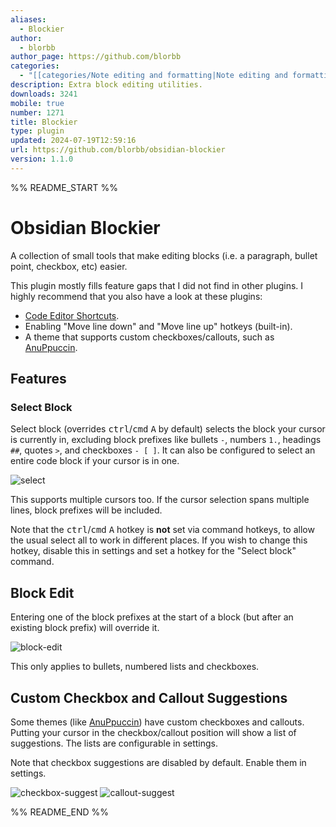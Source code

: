 ```yaml
---
aliases:
  - Blockier
author:
  - blorbb
author_page: https://github.com/blorbb
categories:
  - "[[categories/Note editing and formatting|Note editing and formatting]]"
description: Extra block editing utilities.
downloads: 3241
mobile: true
number: 1271
title: Blockier
type: plugin
updated: 2024-07-19T12:59:16
url: https://github.com/blorbb/obsidian-blockier
version: 1.1.0
---
```


%% README_START %%

# Obsidian Blockier

A collection of small tools that make editing blocks (i.e. a paragraph, bullet point, checkbox, etc) easier.

This plugin mostly fills feature gaps that I did not find in other plugins. I highly recommend that you also have a look at these plugins:

- [Code Editor Shortcuts](https://github.com/timhor/obsidian-editor-shortcuts).
- Enabling "Move line down" and "Move line up" hotkeys (built-in).
- A theme that supports custom checkboxes/callouts, such as [AnuPpuccin](https://github.com/AnubisNekhet/AnuPpuccin).

## Features

### Select Block

Select block (overrides <kbd>ctrl</kbd>/<kbd>cmd</kbd> <kbd>A</kbd> by default) selects the block your cursor is currently in, excluding block prefixes like bullets `-`, numbers `1.`, headings `##`, quotes `>`, and checkboxes `- [ ]`. It can also be configured to select an entire code block if your cursor is in one.

![select](https://github.com/blorbb/obsidian-blockier/assets/88137137/b9d3e3a0-7d76-4f78-92d8-6ae8e204daf1)

This supports multiple cursors too. If the cursor selection spans multiple lines, block prefixes will be included.

Note that the <kbd>ctrl</kbd>/<kbd>cmd</kbd> <kbd>A</kbd> hotkey is **not** set via command hotkeys, to allow the usual select all to work in different places. If you wish to change this hotkey, disable this in settings and set a hotkey for the "Select block" command.

## Block Edit

Entering one of the block prefixes at the start of a block (but after an existing block prefix) will override it.

![block-edit](https://github.com/blorbb/obsidian-blockier/assets/88137137/8565b815-08d6-468c-86eb-717b7f78d92c)

This only applies to bullets, numbered lists and checkboxes.

## Custom Checkbox and Callout Suggestions

Some themes (like [AnuPpuccin](https://github.com/AnubisNekhet/AnuPpuccin)) have custom checkboxes and callouts. Putting your cursor in the checkbox/callout position will show a list of suggestions. The lists are configurable in settings.

Note that checkbox suggestions are disabled by default. Enable them in settings.

![checkbox-suggest](https://github.com/blorbb/obsidian-blockier/assets/88137137/32183548-b9c7-4718-bdba-ccba3aa77c9f)
![callout-suggest](https://github.com/blorbb/obsidian-blockier/assets/88137137/c467eb81-2250-4194-bf28-784e4f3dcbf6)


%% README_END %%